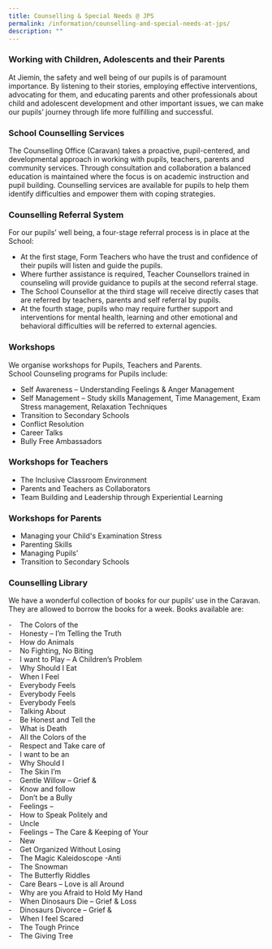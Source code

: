 ```yaml
---
title: Counselling & Special Needs @ JPS
permalink: /information/counselling-and-special-needs-at-jps/
description: ""
---
```





### Working with Children, Adolescents and their Parents

At Jiemin, the safety and well being of our pupils is of paramount importance. By listening to their stories, employing effective interventions, advocating for them, and educating parents and other professionals about child and adolescent development and other important issues, we can make our pupils’ journey through life more fulfilling and successful.
 
### School Counselling Services
 
The Counselling Office (Caravan) takes a proactive, pupil-centered, and developmental approach in working with pupils, teachers, parents and community services. Through consultation and collaboration a balanced education is maintained where the focus is on academic instruction and pupil building. Counselling services are available for pupils to help them identify difficulties and empower them with coping strategies.
 
### Counselling Referral System
For our pupils’ well being, a four-stage referral process is in place at the School:
* At the first stage, Form Teachers who have the trust and confidence of their pupils will listen and guide the pupils.
* Where further assistance is required, Teacher Counsellors trained in counseling will provide guidance to pupils at the second referral stage.
* The School Counsellor at the third stage will receive directly cases that are referred by teachers, parents and self referral by pupils.
* At the fourth stage, pupils who may require further support and interventions for mental health, learning and other emotional and behavioral difficulties will be referred to external agencies.
 
### Workshops
We organise workshops for Pupils, Teachers and Parents.   
School Counseling programs for Pupils include:
* Self Awareness – Understanding Feelings & Anger Management
* Self Management – Study skills Management, Time Management, Exam Stress management, Relaxation Techniques
* Transition to Secondary Schools
* Conflict Resolution
* Career Talks
* Bully Free Ambassadors
 
### Workshops for Teachers
* The Inclusive Classroom Environment
* Parents and Teachers as Collaborators
* Team Building and Leadership through Experiential Learning
 
### Workshops for Parents
* Managing your Child's Examination Stress
* Parenting Skills
* Managing Pupils’
* Transition to Secondary Schools


### Counselling Library

We have a wonderful collection of books for our pupils’ use in the Caravan. They are allowed to borrow the books for a week. Books available are:  
  
\-    The Colors of the  
\-    Honesty – I’m Telling the Truth  
\-    How do Animals  
\-    No Fighting, No Biting  
\-    I want to Play – A Children’s Problem  
\-    Why Should I Eat  
\-    When I Feel  
\-    Everybody Feels  
\-    Everybody Feels  
\-    Everybody Feels  
\-    Talking About  
\-    Be Honest and Tell the  
\-    What is Death  
\-    All the Colors of the  
\-    Respect and Take care of  
\-    I want to be an  
\-    Why Should I  
\-    The Skin I’m  
\-    Gentle Willow – Grief &  
\-    Know and follow  
\-    Don’t be a Bully  
\-    Feelings –  
\-    How to Speak Politely and  
\-    Uncle  
\-    Feelings – The Care & Keeping of Your  
\-    New  
\-    Get Organized Without Losing  
\-    The Magic Kaleidoscope -Anti  
\-    The Snowman  
\-    The Butterfly Riddles  
\-    Care Bears – Love is all Around  
\-    Why are you Afraid to Hold My Hand  
\-    When Dinosaurs Die – Grief & Loss  
\-    Dinosaurs Divorce – Grief &  
\-    When I feel Scared  
\-    The Tough Prince  
\-    The Giving Tree